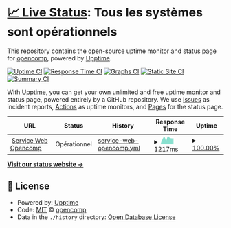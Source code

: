 # [📈 Live Status](https://Opencomp.github.io/status): <!--live status--> **Tous les systèmes sont opérationnels**

This repository contains the open-source uptime monitor and status page for [opencomp](https://opencomp.fr), powered by [Upptime](https://github.com/upptime/upptime).

[![Uptime CI](https://github.com/Opencomp/status/workflows/Uptime%20CI/badge.svg)](https://github.com/upptime/upptime/actions?query=workflow%3A%22Uptime+CI%22)
[![Response Time CI](https://github.com/Opencomp/status/workflows/Response%20Time%20CI/badge.svg)](https://github.com/upptime/upptime/actions?query=workflow%3A%22Response+Time+CI%22)
[![Graphs CI](https://github.com/Opencomp/status/workflows/Graphs%20CI/badge.svg)](https://github.com/upptime/upptime/actions?query=workflow%3A%22Graphs+CI%22)
[![Static Site CI](https://github.com/Opencomp/status/workflows/Static%20Site%20CI/badge.svg)](https://github.com/upptime/upptime/actions?query=workflow%3A%22Static+Site+CI%22)
[![Summary CI](https://github.com/Opencomp/status/workflows/Summary%20CI/badge.svg)](https://github.com/upptime/upptime/actions?query=workflow%3A%22Summary+CI%22)

With [Upptime](https://upptime.js.org), you can get your own unlimited and free uptime monitor and status page, powered entirely by a GitHub repository. We use [Issues](https://github.com/Opencomp/status/issues) as incident reports, [Actions](https://github.com/Opencomp/status/actions) as uptime monitors, and [Pages](https://Opencomp.github.io/status) for the status page.

<!--start: status pages-->
<!-- This summary is generated by Upptime (https://github.com/upptime/upptime) -->
<!-- Do not edit this manually, your changes will be overwritten -->
<!-- prettier-ignore -->
| URL | Status | History | Response Time | Uptime |
| --- | ------ | ------- | ------------- | ------ |
| <img alt="" src="https://favicons.githubusercontent.com/my.opencomp.fr" height="13"> [Service Web Opencomp](https://my.opencomp.fr) | Opérationnel | [service-web-opencomp.yml](https://github.com/Opencomp/status/commits/HEAD/history/service-web-opencomp.yml) | <details><summary><img alt="Response time graph" src="./graphs/service-web-opencomp/response-time-week.png" height="20"> 1217ms</summary><br><a href="https://Opencomp.github.io/status/history/service-web-opencomp"><img alt="Response time 1446" src="https://img.shields.io/endpoint?url=https%3A%2F%2Fraw.githubusercontent.com%2FOpencomp%2Fstatus%2FHEAD%2Fapi%2Fservice-web-opencomp%2Fresponse-time.json"></a><br><a href="https://Opencomp.github.io/status/history/service-web-opencomp"><img alt="24-hour response time 1201" src="https://img.shields.io/endpoint?url=https%3A%2F%2Fraw.githubusercontent.com%2FOpencomp%2Fstatus%2FHEAD%2Fapi%2Fservice-web-opencomp%2Fresponse-time-day.json"></a><br><a href="https://Opencomp.github.io/status/history/service-web-opencomp"><img alt="7-day response time 1217" src="https://img.shields.io/endpoint?url=https%3A%2F%2Fraw.githubusercontent.com%2FOpencomp%2Fstatus%2FHEAD%2Fapi%2Fservice-web-opencomp%2Fresponse-time-week.json"></a><br><a href="https://Opencomp.github.io/status/history/service-web-opencomp"><img alt="30-day response time 1693" src="https://img.shields.io/endpoint?url=https%3A%2F%2Fraw.githubusercontent.com%2FOpencomp%2Fstatus%2FHEAD%2Fapi%2Fservice-web-opencomp%2Fresponse-time-month.json"></a><br><a href="https://Opencomp.github.io/status/history/service-web-opencomp"><img alt="1-year response time 1446" src="https://img.shields.io/endpoint?url=https%3A%2F%2Fraw.githubusercontent.com%2FOpencomp%2Fstatus%2FHEAD%2Fapi%2Fservice-web-opencomp%2Fresponse-time-year.json"></a></details> | <details><summary><a href="https://Opencomp.github.io/status/history/service-web-opencomp">100.00%</a></summary><a href="https://Opencomp.github.io/status/history/service-web-opencomp"><img alt="All-time uptime 100.00%" src="https://img.shields.io/endpoint?url=https%3A%2F%2Fraw.githubusercontent.com%2FOpencomp%2Fstatus%2FHEAD%2Fapi%2Fservice-web-opencomp%2Fuptime.json"></a><br><a href="https://Opencomp.github.io/status/history/service-web-opencomp"><img alt="24-hour uptime 100.00%" src="https://img.shields.io/endpoint?url=https%3A%2F%2Fraw.githubusercontent.com%2FOpencomp%2Fstatus%2FHEAD%2Fapi%2Fservice-web-opencomp%2Fuptime-day.json"></a><br><a href="https://Opencomp.github.io/status/history/service-web-opencomp"><img alt="7-day uptime 100.00%" src="https://img.shields.io/endpoint?url=https%3A%2F%2Fraw.githubusercontent.com%2FOpencomp%2Fstatus%2FHEAD%2Fapi%2Fservice-web-opencomp%2Fuptime-week.json"></a><br><a href="https://Opencomp.github.io/status/history/service-web-opencomp"><img alt="30-day uptime 100.00%" src="https://img.shields.io/endpoint?url=https%3A%2F%2Fraw.githubusercontent.com%2FOpencomp%2Fstatus%2FHEAD%2Fapi%2Fservice-web-opencomp%2Fuptime-month.json"></a><br><a href="https://Opencomp.github.io/status/history/service-web-opencomp"><img alt="1-year uptime 100.00%" src="https://img.shields.io/endpoint?url=https%3A%2F%2Fraw.githubusercontent.com%2FOpencomp%2Fstatus%2FHEAD%2Fapi%2Fservice-web-opencomp%2Fuptime-year.json"></a></details>

<!--end: status pages-->

[**Visit our status website →**](https://Opencomp.github.io/status)

## 📄 License

- Powered by: [Upptime](https://github.com/upptime/upptime)
- Code: [MIT](./LICENSE) © [opencomp](https://opencomp.fr)
- Data in the `./history` directory: [Open Database License](https://opendatacommons.org/licenses/odbl/1-0/)
